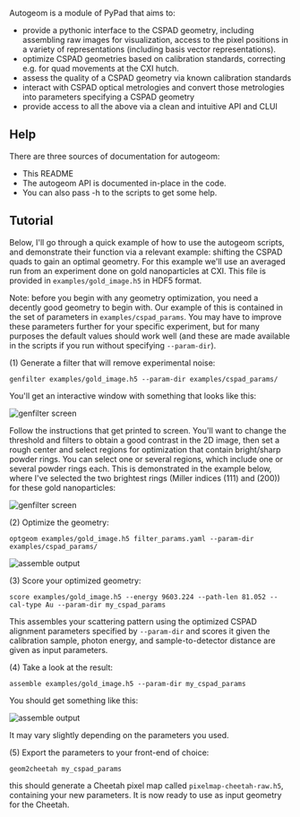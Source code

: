 Autogeom is a module of PyPad that aims to:

* provide a pythonic interface to the CSPAD geometry, including assembling raw images for visualization, access to the pixel positions in a variety of representations (including basis vector representations).
* optimize CSPAD geometries based on calibration standards, correcting e.g. for quad movements at the CXI hutch.
* assess the quality of a CSPAD geometry via known calibration standards
* interact with CSPAD optical metrologies and convert those metrologies into parameters specifying a CSPAD geometry
* provide access to all the above via a clean and intuitive API and CLUI


Help
----

There are three sources of documentation for autogeom:

* This README
* The autogeom API is documented in-place in the code.
* You can also pass -h to the scripts to get some help.


Tutorial
--------
Below, I'll go through a quick example of how to use the autogeom scripts, and demonstrate their function via a relevant example: shifting the CSPAD quads to gain an optimal geometry. For this example we'll use an averaged run from an experiment done on gold nanoparticles at CXI. This file is provided in `examples/gold_image.h5` in HDF5 format.

Note: before you begin with any geometry optimization, you need a decently good geometry to begin with. Our example of this is contained in the set of parameters in `examples/cspad_params`. You may have to improve these parameters further for your specific experiment, but for many purposes the default values should work well (and these are made available in the scripts if you run without specifying `--param-dir`).


(1) Generate a filter that will remove experimental noise:

`genfilter examples/gold_image.h5 --param-dir examples/cspad_params/`

You'll get an interactive window with something that looks like this:

![genfilter screen](https://raw.github.com/tjlane/pypad/master/doc/images/genfilter-init.png)

Follow the instructions that get printed to screen. You'll want to change the threshold and filters to obtain a good contrast in the 2D image, then set a rough center and select regions for optimization that contain bright/sharp powder rings. You can select one or several regions, which include one or several powder rings each. This is demonstrated in the example below, where I've selected the two brightest rings (Miller indices (111) and (200)) for these gold nanoparticles:

![genfilter screen](https://raw.github.com/tjlane/pypad/master/doc/images/genfilter-opt.png)


(2) Optimize the geometry:

`optgeom examples/gold_image.h5 filter_params.yaml --param-dir examples/cspad_params/`

![assemble output](https://raw.github.com/tjlane/pypad/master/doc/images/optgeom.png)


(3) Score your optimized geometry:

`score examples/gold_image.h5 --energy 9603.224 --path-len 81.052 --cal-type Au --param-dir my_cspad_params`

This assembles your scattering pattern using the optimized CSPAD alignment parameters specified by `--param-dir` and scores it given the calibration sample, photon energy, and sample-to-detector distance are given as input parameters.


(4) Take a look at the result:

`assemble examples/gold_image.h5 --param-dir my_cspad_params`

You should get something like this:

![assemble output](https://raw.github.com/tjlane/pypad/master/doc/images/assembled-gold.png)

It may vary slightly depending on the parameters you used.


(5) Export the parameters to your front-end of choice:

`geom2cheetah my_cspad_params`

this should generate a Cheetah pixel map called `pixelmap-cheetah-raw.h5`, containing your new parameters. It is now ready to use as input geometry for the Cheetah.


